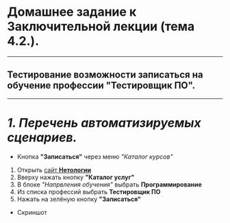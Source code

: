 # Домашнее задание к Заключительной лекции (тема 4.2.).
***
## **Тестирование возможности записаться на обучение профессии "Тестировщик ПО".**
***
# _1. Перечень автоматизируемых сценариев._
 
- Кнопка **"Записаться"** через меню _"Каталог курсов"_
1. Открыть [сайт **Нетологии**](https://netology.ru/)
2. Вверху нажать кнопку **"Каталог услуг"**
3. В блоке _"Напрвления обучения"_ выбрать **Программирование**
4. Из списка профессий выбрать **Тестировщик ПО**
5. Нажать на зелёную кнопку **"Записаться"**
- Скриншот